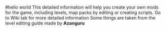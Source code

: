 #hello world
This detailed information will help you create your own mods for the game, including levels, map packs by editing or creating scripts.
Go to Wiki tab for more detailed information
Some things are taken from the level editing guide made by **Azanguru**
